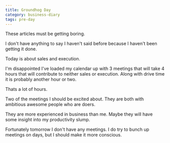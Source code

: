```yaml
---
title: Groundhog Day
category: business-diary
tags: pre-day
---
```


These articles must be getting boring.

I don't have anything to say I haven't said before because I haven't been getting it done.

Today is about sales and execution.

I'm disappointed I've loaded my calendar up with 3 meetings that will take 4 hours that will contribute to neither sales or execution. Along with drive time it is probably another hour or two.

Thats a lot of hours.

Two of the meetings I should be excited about. They are both with ambitious awesome people who are doers.

They are more experienced in business than me. Maybe they will have some insight into my productivity slump.

Fortunately tomorrow I don't have any meetings. I do try to bunch up meetings on days, but I should make it more conscious.

